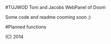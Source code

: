 #TUJWOD
Tom and Jacobs WebPanel of Doom

Some code and readme cooming soon ;)

#Planned functions





(C) 2014
